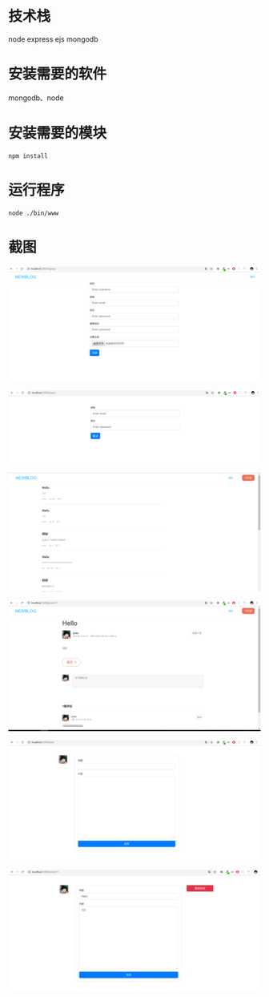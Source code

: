 # 技术栈
node express ejs mongodb

# 安装需要的软件
mongodb、node

# 安装需要的模块
```
npm install
```
# 运行程序
```
node ./bin/www
```



# 截图

![signup](.\screenshot\signup.png)

![signin](.\screenshot\signin.png)

![posts](.\screenshot\posts.png)

![post](.\screenshot\post.png)

![write](.\screenshot\write.png)

![](.\screenshot\edit.png)